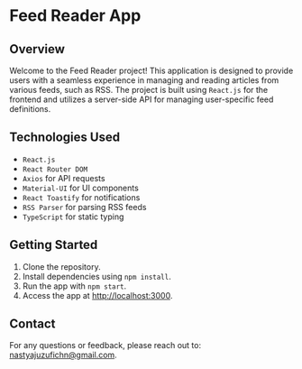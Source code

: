 # Feed Reader App

## Overview

Welcome to the Feed Reader project! This application is designed to provide users with a seamless experience in managing and reading articles from various feeds, such as RSS. The project is built using `React.js` for the frontend and utilizes a server-side API for managing user-specific feed definitions.

## Technologies Used

- `React.js` 
- `React Router DOM`
- `Axios` for API requests
- `Material-UI` for UI components
- `React Toastify` for notifications
- `RSS Parser` for parsing RSS feeds
- `TypeScript` for static typing

## Getting Started

1. Clone the repository.
2. Install dependencies using `npm install`.
3. Run the app with `npm start`.
4. Access the app at [http://localhost:3000](http://localhost:3000).

## Contact

For any questions or feedback, please reach out to: [nastyajuzufichn@gmail.com](mailto:nastyajuzufichn@gmail.com).
